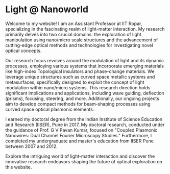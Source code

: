 # Light @ Nanoworld

Welcome to my website! I am an Assistant Professor at IIT Ropar, specializing in the fascinating realm of light-matter interaction. My research primarily delves into two crucial domains: the exploration of light manipulation using nano/micro scale structures and the advancement of cutting-edge optical methods and technologies for investigating novel optical concepts.

Our research focus revolves around the modulation of light and its dynamic processes, employing various systems that incorporate emerging materials like high-index Topological insulators and phase-change materials. We leverage unique structures such as curved space metallic systems and metasurfaces, specifically designed to exploit the concept of light modulation within nano/micro systems. This research direction holds significant implications and applications, including wave guiding, deflection (prisms), focusing, steering, and more. Additionally, our ongoing projects aim to develop compact methods for beam-shaping processes using curved space optical plasmonic elements.

I earned my doctoral degree from the Indian Institute of Science Education and Research (IISER), Pune in 2017. My doctoral research, conducted under the guidance of Prof. G V Pavan Kumar, focused on "Coupled Plasmonic Nanowires: Dual Channel Fourier Microscopy Studies." Furthermore, I completed my undergraduate and master's education from IISER Pune between 2007 and 2012.

Explore the intriguing world of light-matter interaction and discover the innovative research endeavors shaping the future of optical exploration on this website.







